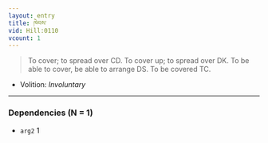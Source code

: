 ```yaml
---
layout: entry
title: ཁེབས་
vid: Hill:0110
vcount: 1
---
```

> To cover; to spread over CD\. To cover up; to spread over DK\. To be able to cover, be able to arrange DS\. To be covered TC\.

* Volition: _Involuntary_

---

### Dependencies (N = 1)
* `arg2` 1
